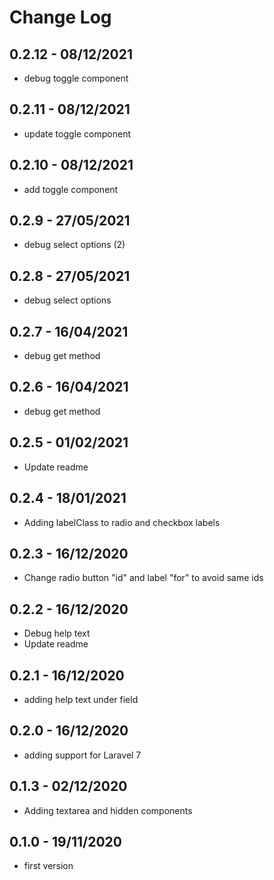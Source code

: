 # Change Log

## 0.2.12 - 08/12/2021

- debug toggle component

## 0.2.11 - 08/12/2021

- update toggle component

## 0.2.10 - 08/12/2021

- add toggle component

## 0.2.9 - 27/05/2021

- debug select options (2)

## 0.2.8 - 27/05/2021

- debug select options

## 0.2.7 - 16/04/2021

- debug get method

## 0.2.6 - 16/04/2021

- debug get method

## 0.2.5 - 01/02/2021

- Update readme

## 0.2.4 - 18/01/2021

- Adding labelClass to radio and checkbox labels 

## 0.2.3 - 16/12/2020

- Change radio button "id" and label "for" to avoid same ids

## 0.2.2 - 16/12/2020

- Debug help text
- Update readme

## 0.2.1 - 16/12/2020

- adding help text under field

## 0.2.0 - 16/12/2020

- adding support for Laravel 7

## 0.1.3 - 02/12/2020

- Adding textarea and hidden components

## 0.1.0 - 19/11/2020

- first version
